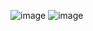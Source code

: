![image](https://github.com/user-attachments/assets/2eaced06-3603-48c9-b072-cee99b2db8e6)
![image](https://github.com/user-attachments/assets/1c7ffcdf-8d2a-4546-b8d8-002d1b0da507)
